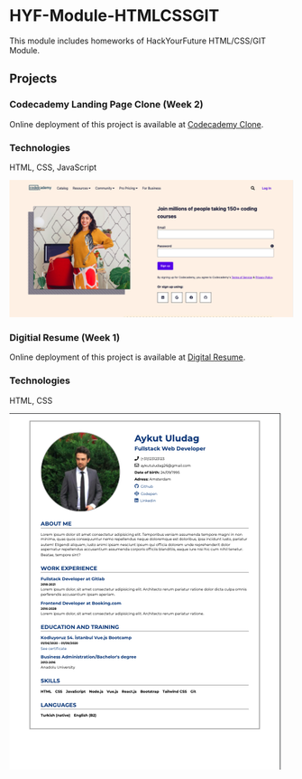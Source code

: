 # HYF-Module-HTMLCSSGIT

This module includes homeworks of HackYourFuture HTML/CSS/GIT Module.

## Projects

### Codecademy Landing Page Clone (Week 2)

Online deployment of this project is available at [Codecademy Clone](https://ayktldg.github.io/HYF-Module-HTMLCSSGIT/week2/codecademyClone/index.html).

### Technologies

HTML, CSS, JavaScript

![Codecademy Image](./images/codecademy.png)

### Digitial Resume (Week 1)

Online deployment of this project is available at [Digital Resume](https://ayktldg.github.io/HYF-Module-HTMLCSSGIT/week1/digitalResume/index.html).

### Technologies

HTML, CSS

![Resume image](./images/resume-image.png)
